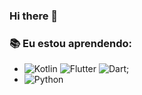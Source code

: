 ### Hi there 👋

<!--
**gisesonia/gisesonia** is a ✨ _special_ ✨ repository because its `README.md` (this file) appears on your GitHub profile.

- 🔭 I’m currently working on ...
- 🌱 I’m currently learning ...
- 👯 I’m looking to collaborate on ...
- 🤔 I’m looking for help with ...
- 💬 Ask me about ...
- 📫 How to reach me: ...
- 😄 Pronouns: ...
- ⚡ Fun fact: ...
-->
 ### :books: Eu estou aprendendo:
 - ![Kotlin](https://img.shields.io/badge/-kotlin-006a71?&logo=kotlin) ![Flutter](https://img.shields.io/badge/-Flutter-5dcede?&logo=flutter) ![Dart](https://img.shields.io/badge/-Dart-0d91a3?&logo=dart);
 - ![Python](https://img.shields.io/badge/-Python-780723?&logo=python) 
